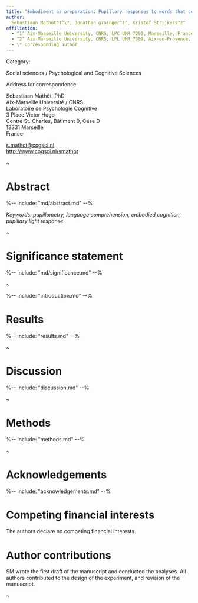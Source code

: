 ```yaml
---
title: "Embodiment as preparation: Pupillary responses to words that convey a sense of brightness or darkness"
author:
  Sebastiaan Mathôt^1^\*, Jonathan grainger^1^, Kristof Strijkers^2^
affiliation:
  - ^1^ Aix-Marseille University, CNRS, LPC UMR 7290, Marseille, France
  - ^2^ Aix-Marseille University, CNRS, LPL UMR 7309, Aix-en-Provence, France
  - \* Corresponding author
---
```


Category:

Social sciences / Psychological and Cognitive Sciences

Address for correspondence:

Sebastiaan Mathôt, PhD  \
Aix-Marseille Université / CNRS  \
Laboratoire de Psychologie Cognitive  \
3 Place Victor Hugo  \
Centre St. Charles, Bâtiment 9, Case D  \
13331 Marseille  \
France

<s.mathot@cogsci.nl>  \
<http://www.cogsci.nl/smathot>

~

# Abstract

%-- include: "md/abstract.md" --%

*Keywords: pupillometry, language comprehension, embodied cognition, pupillary light response*

~

# Significance statement

%-- include: "md/significance.md" --%

~

%-- include: "introduction.md" --%

# Results

%-- include: "results.md" --%

~

# Discussion

%-- include: "discussion.md" --%

~

# Methods

%-- include: "methods.md" --%

~

# Acknowledgements

%-- include: "acknowledgements.md" --%

# Competing financial interests

The authors declare no competing financial interests.

# Author contributions

SM wrote the first draft of the manuscript and conducted the analyses. All authors contributed to the design of the experiment, and revision of the manuscript.

~
